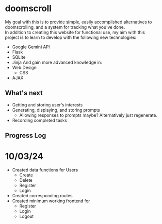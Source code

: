 # doomscroll
My goal with this is to provide simple, easily accomplished alternatives to doomscrolling, and a system for tracking what you've done. \
In addition to creating this website for functional use, my aim with this project is to learn to develop with the following new technologies:
- Google Gemini API
- Flask
- SQLite
- Jinja
And gain more advanced knowledge in:
- Web Design
  - CSS
- AJAX 

## What's next
- Getting and storing user's interests
- Generating, displaying, and storing prompts
  - Allowing responses to prompts maybe? Alternatively just regenerate.
- Recording completed tasks
## Progress Log
# 10/03/24
- Created data functions for Users
  - Create
  - Delete
  - Register
  - Login
- Created corresponding routes
- Created minimum working frontend for
  - Register
  - Login
  - Logout